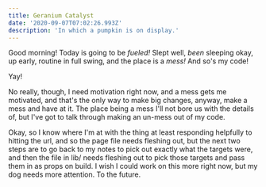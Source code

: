 ```yaml
---
title: Geranium Catalyst
date: '2020-09-07T07:02:26.993Z'
description: 'In which a pumpkin is on display.'
---
```


Good morning! Today is going to be _fueled!_ Slept well, _been_ sleeping okay, up early, routine in full swing, and the place is a _mess!_ And so's my code!

Yay!

No really, though, I need motivation right now, and a mess gets me motivated, and that's the only way to make big changes, anyway, make a mess and have at it. The place being a mess I'll not bore us with the details of, but I've got to talk through making an un-mess out of my code.

Okay, so I know where I'm at with the thing at least responding helpfully to hitting the url, and so the page file needs fleshing out, but the next two steps are to go back to my notes to pick out exactly what the targets were, and then the file in lib/ needs fleshing out to pick those targets and pass them in as props on build. I wish I could work on this more right now, but my dog needs more attention. To the future.
